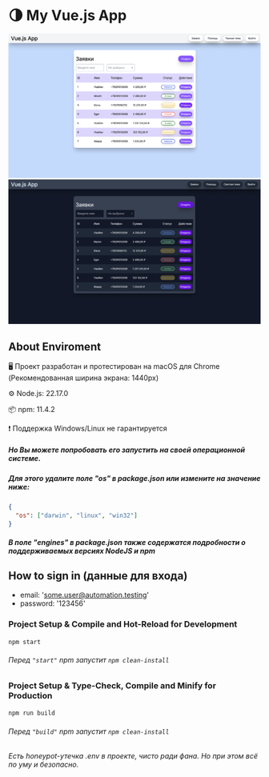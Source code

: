 # 🌗 My Vue.js App

![Светлая тема](./screenshots/light.png)
![Тёмная тема](./screenshots/dark.png)

## About Enviroment

🖥️ Проект разработан и протестирован на macOS для Chrome (Рекомендованная ширина экрана: 1440px)

⚙️ Node.js: 22.17.0

📦 npm: 11.4.2

❗ Поддержка Windows/Linux не гарантируется

##### Но Вы можете попробовать его запустить на своей операционной системе.

##### Для этого удалите поле "os" в package.json или измените на значение ниже:

```json
{
  "os": ["darwin", "linux", "win32"]
}
```

##### В поле "engines" в package.json также содержатся подробности о поддерживаемых версиях NodeJS и npm

## How to sign in (данные для входа)

- email: 'some.user@automation.testing'
- password: '123456'

### Project Setup & Compile and Hot-Reload for Development

```sh
npm start
```

###### Перед `"start"` npm запустит `npm clean-install`

### Project Setup & Type-Check, Compile and Minify for Production

```sh
npm run build
```

###### Перед `"build"` npm запустит `npm clean-install`

###### Есть honeypot-утечка .env в проекте, чисто ради фана. Но при этом всё по уму и безопасно.

